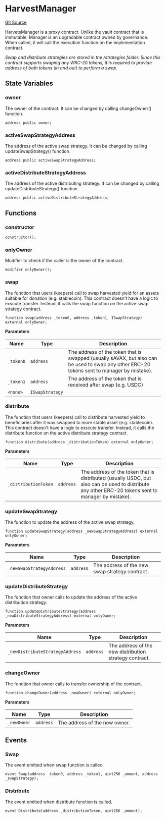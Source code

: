 # HarvestManager
[Git Source](https://github.com/Stake-for-Ukraine/sfu-savax/blob/03270bceaef27c69d5d3d7e923812533ffff9ed9/src/HarvestManager.sol)

HarvetsManager is a proxy contract. Unlike the vault contract that is immutable,
Manager is an upgradable contract owned by governance. When called, it will call the execution function
on the implementation contract.

*Swap and distribute strategies are stored in the /strategies folder. Since this contract supports swaping any WRC-20 tokens,
it is required to provide address of both tokens (in and out) to perform a swap.*


## State Variables
### owner
The owner of the contract. It can be changed by calling changeOwner() function.


```solidity
address public owner;
```


### activeSwapStrategyAddress
The address of the active swap strategy. It can be changed by calling updateSwapStrategy() function.


```solidity
address public activeSwapStrategyAddress;
```


### activeDistributeStrategyAddress
The address of the active distributing strategy. It can be changed by calling updateDistributeStrategy() function.


```solidity
address public activeDistributeStrategyAddress;
```


## Functions
### constructor


```solidity
constructor();
```

### onlyOwner

Modifier to check if the caller is the owner of the contract.


```solidity
modifier onlyOwner();
```

### swap

The function that users (keepers) call to swap harvested yield for an assets suitable for donation (e.g. stablecoin). This contract doesn't have a logic to exscute transfer. Instead, it calls the swap function on the active swap strategy contract.


```solidity
function swap(address _token0, address _token1, ISwapStrategy) external onlyOwner;
```
**Parameters**

|Name|Type|Description|
|----|----|-----------|
|`_token0`|`address`|The address of the token that is swapped (usually sAVAX, but also can be used to swap any other ERC-20 tokens sent to manager by mistake).|
|`_token1`|`address`|The address of the token that is received after swap (e.g. USDC)|
|`<none>`|`ISwapStrategy`||


### distribute

The function that users (keepers) call to distribute harvested yield to beneficiaries after it was swapped to more stable asset (e.g. stablecoin). This contract doesn't have a logic to exscute transfer. Instead, it calls the distribute function on the active distribute strategy contract.


```solidity
function distribute(address _distributionToken) external onlyOwner;
```
**Parameters**

|Name|Type|Description|
|----|----|-----------|
|`_distributionToken`|`address`|The address of the token that is distributed (usually USDC, but also can be used to distribute any other ERC-20 tokens sent to manager by mistake).|


### updateSwapStrategy

The function to update the address of the active swap strategy.


```solidity
function updateSwapStrategy(address _newSwapStrategyAddress) external onlyOwner;
```
**Parameters**

|Name|Type|Description|
|----|----|-----------|
|`_newSwapStrategyAddress`|`address`|The address of the new swap strategy contract.|


### updateDistributeStrategy

The function that owner calls to update the address of the active distribution strategy.


```solidity
function updateDistributeStrategy(address _newDistributeStrategyAddress) external onlyOwner;
```
**Parameters**

|Name|Type|Description|
|----|----|-----------|
|`_newDistributeStrategyAddress`|`address`|The address of the new distribution strategy contract.|


### changeOwner

The function that owner calls to transfer ownership of the contract.


```solidity
function changeOwner(address _newOwner) external onlyOwner;
```
**Parameters**

|Name|Type|Description|
|----|----|-----------|
|`_newOwner`|`address`|The address of the new owner.|


## Events
### Swap
The event emitted when swap function is called.


```solidity
event Swap(address _token0, address _token1, uint256 _amount, address _swapStrategy);
```

### Distribute
The event emitted when distribute function is called.


```solidity
event Distribute(address _distributionToken, uint256 _amount);
```

